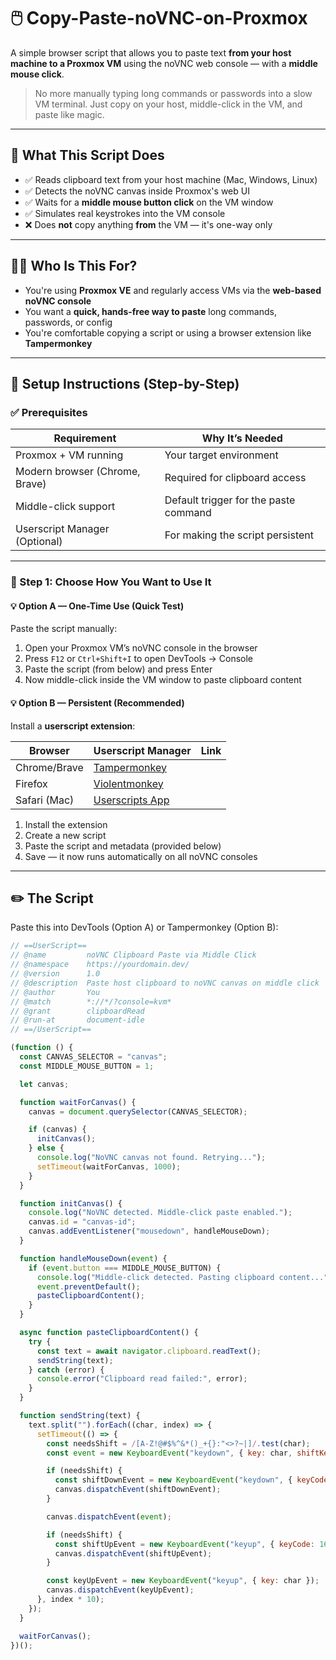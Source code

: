 # 🖱️ Copy-Paste-noVNC-on-Proxmox

A simple browser script that allows you to paste text **from your host machine to a Proxmox VM** using the noVNC web console — with a **middle mouse click**.

> No more manually typing long commands or passwords into a slow VM terminal. Just copy on your host, middle-click in the VM, and paste like magic.

---

## 📌 What This Script Does

- ✅ Reads clipboard text from your host machine (Mac, Windows, Linux)
- ✅ Detects the noVNC canvas inside Proxmox's web UI
- ✅ Waits for a **middle mouse button click** on the VM window
- ✅ Simulates real keystrokes into the VM console
- ❌ Does **not** copy anything **from** the VM — it's one-way only

---

## 🧑‍💻 Who Is This For?

- You're using **Proxmox VE** and regularly access VMs via the **web-based noVNC console**
- You want a **quick, hands-free way to paste** long commands, passwords, or config
- You're comfortable copying a script or using a browser extension like **Tampermonkey**

---

## 🔧 Setup Instructions (Step-by-Step)

### ✅ Prerequisites

| Requirement                     | Why It’s Needed                         |
|-------------------------------|------------------------------------------|
| Proxmox + VM running          | Your target environment                 |
| Modern browser (Chrome, Brave)| Required for clipboard access           |
| Middle-click support          | Default trigger for the paste command   |
| Userscript Manager (Optional) | For making the script persistent        |

---

### 🔹 Step 1: Choose How You Want to Use It

#### 💡 Option A — One-Time Use (Quick Test)
Paste the script manually:

1. Open your Proxmox VM’s noVNC console in the browser
2. Press `F12` or `Ctrl+Shift+I` to open DevTools → Console
3. Paste the script (from below) and press Enter
4. Now middle-click inside the VM window to paste clipboard content

#### 💡 Option B — Persistent (Recommended)
Install a **userscript extension**:

| Browser     | Userscript Manager       | Link                                                |
|-------------|---------------------------|-----------------------------------------------------|
| Chrome/Brave| [Tampermonkey](https://tampermonkey.net) |
| Firefox     | [Violentmonkey](https://violentmonkey.github.io) |
| Safari (Mac)| [Userscripts App](https://apps.apple.com/us/app/userscripts/id1463298887) |

1. Install the extension
2. Create a new script
3. Paste the script and metadata (provided below)
4. Save — it now runs automatically on all noVNC consoles

---

## ✏️ The Script

Paste this into DevTools (Option A) or Tampermonkey (Option B):

```javascript
// ==UserScript==
// @name         noVNC Clipboard Paste via Middle Click
// @namespace    https://yourdomain.dev/
// @version      1.0
// @description  Paste host clipboard to noVNC canvas on middle click
// @author       You
// @match        *://*/?console=kvm*
// @grant        clipboardRead
// @run-at       document-idle
// ==/UserScript==

(function () {
  const CANVAS_SELECTOR = "canvas";
  const MIDDLE_MOUSE_BUTTON = 1;

  let canvas;

  function waitForCanvas() {
    canvas = document.querySelector(CANVAS_SELECTOR);

    if (canvas) {
      initCanvas();
    } else {
      console.log("NoVNC canvas not found. Retrying...");
      setTimeout(waitForCanvas, 1000);
    }
  }

  function initCanvas() {
    console.log("NoVNC detected. Middle-click paste enabled.");
    canvas.id = "canvas-id";
    canvas.addEventListener("mousedown", handleMouseDown);
  }

  function handleMouseDown(event) {
    if (event.button === MIDDLE_MOUSE_BUTTON) {
      console.log("Middle-click detected. Pasting clipboard content...");
      event.preventDefault();
      pasteClipboardContent();
    }
  }

  async function pasteClipboardContent() {
    try {
      const text = await navigator.clipboard.readText();
      sendString(text);
    } catch (error) {
      console.error("Clipboard read failed:", error);
    }
  }

  function sendString(text) {
    text.split("").forEach((char, index) => {
      setTimeout(() => {
        const needsShift = /[A-Z!@#$%^&*()_+{}:"<>?~|]/.test(char);
        const event = new KeyboardEvent("keydown", { key: char, shiftKey: needsShift });

        if (needsShift) {
          const shiftDownEvent = new KeyboardEvent("keydown", { keyCode: 16 });
          canvas.dispatchEvent(shiftDownEvent);
        }

        canvas.dispatchEvent(event);

        if (needsShift) {
          const shiftUpEvent = new KeyboardEvent("keyup", { keyCode: 16 });
          canvas.dispatchEvent(shiftUpEvent);
        }

        const keyUpEvent = new KeyboardEvent("keyup", { key: char });
        canvas.dispatchEvent(keyUpEvent);
      }, index * 10);
    });
  }

  waitForCanvas();
})();

